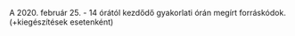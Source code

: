 A 2020. február 25. - 14 órától kezdődő gyakorlati órán megírt forráskódok. (+kiegészítések esetenként)
